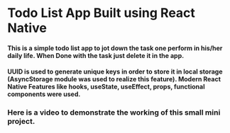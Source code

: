 # Todo List App Built using React Native

#### This is a simple todo list app to jot down the task one perform in his/her daily life. When Done with the task just delete it in the app.

#### UUID is used to generate unique keys in order to store it in local storage (AsyncStorage module was used to realize this feature). Modern React Native Features like hooks, useState, useEffect, props, functional components were used.

### Here is a video to demonstrate the working of this small mini project.

